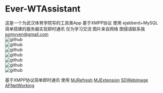 # Ever-WTAssistant
这是一个为武汉体育学院写的工具类App 基于XMPP协议  使用 ejabberd+MySQL 简单搭建的服务器实现即时通讯 仅为学习交流 图片来自网络 图侵请联系我 pomyven@gmail.com<br />
![github](https://github.com/ofEver/Ever-WTAssistant/blob/master/ScreenShots/1.gif "github")<br />
![github](https://github.com/ofEver/Ever-WTAssistant/blob/master/ScreenShots/2.gif "github")<br />
![github](https://github.com/ofEver/Ever-WTAssistant/blob/master/ScreenShots/3.gif "github")<br />
![github](https://github.com/ofEver/Ever-WTAssistant/blob/master/ScreenShots/4.gif "github")<br />
![github](https://github.com/ofEver/Ever-WTAssistant/blob/master/ScreenShots/5.gif "github")<br />
![github](https://github.com/ofEver/Ever-WTAssistant/blob/master/ScreenShots/6.gif "github")<br />
![github](https://github.com/ofEver/Ever-WTAssistant/blob/master/ScreenShots/7.gif "github")<br />
  


基于XMPP协议简单即时通讯 使用 [MJRefresh](https://github.com/CoderMJLee/MJRefresh) [MJExtension](https://github.com/CoderMJLee/MJExtension) [SDWebimage](https://github.com/rs/SDWebImage) [AFNetWorking](https://github.com/AFNetworking/AFNetworking)<br /> 

